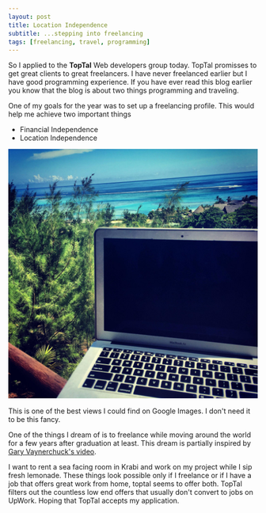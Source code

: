 ```yaml
---
layout: post
title: Location Independence
subtitle: ...stepping into freelancing
tags: [freelancing, travel, programming]
---
```


So I applied to the **TopTal** Web developers group today. TopTal promisses to get great clients to great freelancers. I have never freelanced earlier but I have good programming experience. If you have ever read this blog earlier you know that the blog is about two things programming and traveling.

One of my goals for the year was to set up a freelancing profile. This would help me achieve two important things

- Financial Independence
- Location Independence

![Krabi Sea Facing](/img/blog/m5PIdIZ.jpg)

This is one of the best views I could find on Google Images. I don't need it to be this fancy.

One of the things I dream of is to freelance while moving around the world for a few years after graduation at least. This dream is partially inspired by [Gary Vaynerchuck's video](https://www.youtube.com/watch?v=RBXZlYdiizk).

I want to rent a sea facing room in Krabi and work on my project while I sip fresh lemonade. These things look possible only if I freelance or if I have a job that offers great work from home, toptal seems to offer both. TopTal filters out the countless low end offers that usually don't convert to jobs on UpWork. Hoping that TopTal accepts my application.
